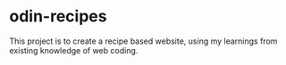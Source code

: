 # odin-recipes
This project is to create a recipe based website, using my learnings from existing knowledge of web coding. 